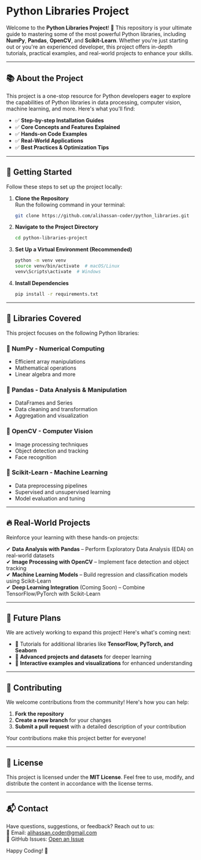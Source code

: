 #  Python Libraries Project

Welcome to the **Python Libraries Project**! 🚀 This repository is your ultimate guide to mastering some of the most powerful Python libraries, including **NumPy**, **Pandas**, **OpenCV**, and **Scikit-Learn**. Whether you're just starting out or you're an experienced developer, this project offers in-depth tutorials, practical examples, and real-world projects to enhance your skills.

---

## 📚 About the Project

This project is a one-stop resource for Python developers eager to explore the capabilities of Python libraries in data processing, computer vision, machine learning, and more. Here's what you'll find:

- ✅ **Step-by-step Installation Guides**  
- ✅ **Core Concepts and Features Explained**  
- ✅ **Hands-on Code Examples**  
- ✅ **Real-World Applications**  
- ✅ **Best Practices & Optimization Tips**  

---

## 🚀 Getting Started

Follow these steps to set up the project locally:

1. **Clone the Repository**  
    Run the following command in your terminal:
    ```bash
    git clone https://github.com/alihassan-coder/python_libraries.git
    ```

2. **Navigate to the Project Directory**  
    ```bash
    cd python-libraries-project
    ```

3. **Set Up a Virtual Environment (Recommended)**  
    ```bash
    python -m venv venv
    source venv/bin/activate  # macOS/Linux
    venv\Scripts\activate  # Windows
    ```

4. **Install Dependencies**  
    ```bash
    pip install -r requirements.txt
    ```

---

## 📖 Libraries Covered

This project focuses on the following Python libraries:

### 🔹 **NumPy** - Numerical Computing
- Efficient array manipulations
- Mathematical operations
- Linear algebra and more

### 🔹 **Pandas** - Data Analysis & Manipulation
- DataFrames and Series
- Data cleaning and transformation
- Aggregation and visualization

### 🔹 **OpenCV** - Computer Vision
- Image processing techniques
- Object detection and tracking
- Face recognition

### 🔹 **Scikit-Learn** - Machine Learning
- Data preprocessing pipelines
- Supervised and unsupervised learning
- Model evaluation and tuning

---

## 🔥 Real-World Projects

Reinforce your learning with these hands-on projects:

✔ **Data Analysis with Pandas** – Perform Exploratory Data Analysis (EDA) on real-world datasets  
✔ **Image Processing with OpenCV** – Implement face detection and object tracking  
✔ **Machine Learning Models** – Build regression and classification models using Scikit-Learn  
✔ **Deep Learning Integration** (Coming Soon) – Combine TensorFlow/PyTorch with Scikit-Learn  

---

## 🚧 Future Plans

We are actively working to expand this project! Here's what's coming next:

- 🔹 Tutorials for additional libraries like **TensorFlow, PyTorch, and Seaborn**  
- 🔹 **Advanced projects and datasets** for deeper learning  
- 🔹 **Interactive examples and visualizations** for enhanced understanding  

---

## 🤝 Contributing

We welcome contributions from the community! Here's how you can help:

1. **Fork the repository**  
2. **Create a new branch** for your changes  
3. **Submit a pull request** with a detailed description of your contribution  

Your contributions make this project better for everyone!

---

## 📄 License

This project is licensed under the **MIT License**. Feel free to use, modify, and distribute the content in accordance with the license terms.

---

## 📬 Contact

Have questions, suggestions, or feedback? Reach out to us:  
📧 Email: alihassan.coder@gmail.com  
📌 GitHub Issues: [Open an Issue](https://github.com/your-repo/issues)  

Happy Coding! 🚀
